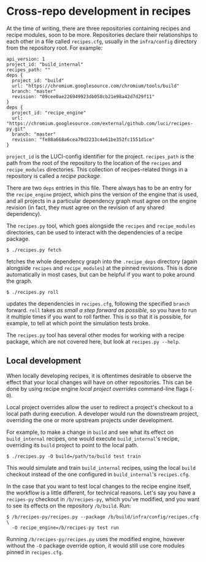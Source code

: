 # Cross-repo development in recipes

At the time of writing, there are three repositories containing recipes and
recipe modules, soon to be more.  Repositories declare their relationships to
each other in a file called `recipes.cfg`, usually in the `infra/config`
directory from the repository root.  For example:

    api_version: 1
    project_id: "build_internal"
    recipes_path: ""
    deps {
      project_id: "build"
      url: "https://chromium.googlesource.com/chromium/tools/build"
      branch: "master"
      revision: "09cee0ae226949923db058cb21e98a42d7d29f11"
    }
    deps {
      project_id: "recipe_engine"
      url: "https://chromium.googlesource.com/external/github.com/luci/recipes-py.git"
      branch: "master"
      revision: "fe88a668a6cea70d2233c4e61be352fc1551d1ce"
    }

`project_id` is the LUCI-config identifier for the project.  `recipes_path` is
the path from the root of the repository to the location of the `recipes` and
`recipe_modules` directories.  This collection of recipes-related things in a
repository is called a *recipe package*.

There are two `deps` entries in this file.  There always has to be an entry for
the `recipe_engine` project, which pins the version of the engine that is used,
and all projects in a particular dependency graph must agree on the engine
revision (in fact, they must agree on the revision of any shared dependency).

The `recipes.py` tool, which goes alongside the `recipes` and `recipe_modules`
directories, can be used to interact with the dependencies of a recipe package.

    $ ./recipes.py fetch

fetches the whole dependency graph into the `.recipe_deps` directory (again
alongside `recipes` and `recipe_modules`) at the pinned revisions.  This is done
automatically in most cases, but can be helpful if you want to poke around the
graph.

    $ ./recipes.py roll

updates the dependencies in `recipes.cfg`, following the specified `branch`
forward.  `roll` takes *as small a step forward as possible*, so you have to run
it multiple times if you want to roll farther.  This is so that it is possible,
for example, to tell at which point the simulation tests broke.

The `recipes.py` tool has several other modes for working with a recipe package,
which are not covered here, but look at `recipes.py --help`.

## Local development

When locally developing recipes, it is oftentimes desirable to observe the
effect that your local changes will have on other repositories. This can be done
by using recipe engine *local project overrides* command-line flags (`-O`).

Local project overrides allow the user to redirect a project's checkout to a
local path during execution. A developer would run the downstream project,
overriding the one or more upstream projects under development.

For example, to make a change in `build` and see what its effect on
`build_internal` recipes, one would execute `build_internal`'s recipe,
overriding its `build` project to point to the local path.

    $ ./recipes.py -O build=/path/to/build test train

This would simulate and train `build_internal` recipes, using the local `build`
checkout instead of the one configured in `build_internal`'s `recipes.cfg`.

In the case that you want to test local changes to the recipe engine itself,
the workflow is a little different, for technical reasons.  Let's say you have
a `recipes-py` checkout in `/b/recipes-py`, which you've modified, and you
want to see its effects on the repository `/b/build`.  Run:

    $ /b/recipes-py/recipes.py --package /b/build/infra/config/recipes.cfg \
      -O recipe_engine=/b/recipes-py test run

Running `/b/recipes-py/recipes.py` uses the modified engine, however without
the `-O` package override option, it would still use core modules pinned in
`recipes.cfg`.
